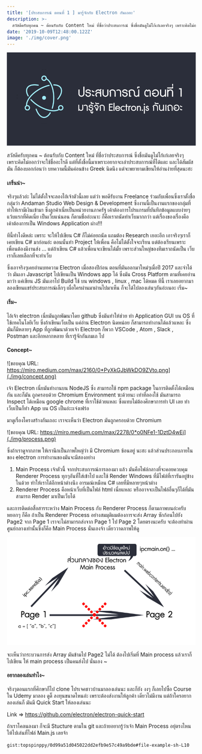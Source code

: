 ```yaml
---
title: '[ประสบการณ์ ตอนที่ 1 ] มารู้จักกับ Electron กันเถอะ'
description: >-
  สวัสดีครับทุกคน ~ ต้อนรับกับ Content ใหม่ ที่ชื่อว่าประสบการณ์ ซึ่งชื่อมันดูไม่โก้เก๋เลยจริงๆ เพราะคิดไม่ออกว่าจะใช้ชื่ออะไรดี
date: '2019-10-09T12:48:00.122Z'
image: './img/cover.png'
---
```


![[ประสบการณ์ ตอนที่ 1 ] มารู้จักกับ Electron กันเถอะ](./img/cover.png)

สวัสดีครับทุกคน ~ ต้อนรับกับ Content ใหม่ ที่ชื่อว่าประสบการณ์ ซึ่งชื่อมันดูไม่โก้เก๋เลยจริงๆ เพราะคิดไม่ออกว่าจะใช้ชื่ออะไรดี แต่ที่ตั้งชื่อนี้มาเพราะอยากจะเล่าประสบการณ์ที่ได้แตะ และได้สัมผัสมัน ก็ต้องบอกก่อนว่า บทความนี้มันค่อนข้าง Greek นิดนึง แต่จะพยายามเขียนให้อ่านง่ายที่สุดนะฮะ


#### เกริ่นนำ~
จริงๆแล้วอ่ะ ไม่ได้ตั้งใจจะลองไอ้เจ้าตัวนี้เลย แต่ว่า พอดีรับงาน Freelance ร่วมกับเพื่อนซึ่งเราตั้งชื่อกลุ่มว่า Andaman Studio Web Design & Development ซึ่งงานนี้เป็นงานแรกของกลุ่มที่ทำให้เรามีเงินเข้ามา ซึ่งลูกค้าเนี่ยเป็นหน่วยงานภาครัฐ เค้าต้องการโปรแกรมที่บันทึกข้อมูลแบบง่ายๆ แว้บแรกที่คิดเนี่ย เป็นเว็บแน่นอน ก็ตามชื่ออ่ะเนาะ ก็คือเราถนัดทำเว็บมากกว่า แต่เรื่องของเรื่องคือ เค้าต้องการเป็น Windows Application ผ่าง!!!

ทีนี้ทำไงดีหล่ะ เพราะ จะให้ไปเขียน C# ก็ไม่ค่อยถนัด แถมต้อง Research เยอะอีก เอาจริงๆเราก็เคยเขียน C# มาก่อนอ่ะ ตอนนั้นทำ Project ให้เพื่อน คือไม่ได้ตั้งใจจะเรียน แต่ต้องเรียนเพราะเพื่อนต้องมีงานส่ง … แต่ถ้าเขียน C# แล้วเพื่อนจะเขียนได้มั้ย เพราะส่วนใหญ่ของทีมเราถนัดเป็น เว็บ เราก็เลยเลือกที่จะทำเว็บ

ซึ่งเอาจริงๆเคยอ่านบทความ Electron เมื่อสองปีก่อน ตอนที่มันออกมาใหม่ๆเมื่อปี 2017 และจำได้ว่า มันเอา Javascript ไปเขียนเป็น Windows app ได้ ซึ่งมัน Cross Platform ตามที่เคยอ่านมาว่า แค่เขียน JS มันเอาไป Build ใช้ บน windows , linux , mac ได้หมด ทีนี้ เราเลยอยากมาลองเขียนแชร์ประสบการณ์เล็กๆ เผื่อใครผ่านมาผ่านไปมาเห็น ก็จะได้ไปลองเล่นๆกันอ่ะเนอะ
เริ่ม~

#### เริ่ม~

ไอ้เจ้า electron เนี่ยมันถูกพัฒนาโดย github ซึ่งมันทำให้ช่วย ทำ Application GUI บน OS ที่ใช้เทคโนโลยีเว็บ ซึ่งถ้าเขียนเว็บเป็น แค่อ่าน Electron นิดหน่อย ก็สามารถทำงานได้แล้วแหละ
ซึ่งมันก็มีหลายๆ App ที่ถูกพัฒนาด้วยเจ้า Electron ก็พวก VSCode , Atom , Slack , Postman และอีกหลากหลาย ที่เรารู้จักกันถมเถ ไป

#### Concept~

![ขอบคุณ URL: https://miro.medium.com/max/2160/0*PyXkGJbWkDO9ZVto.png](./img/concept.png)

เจ้า Electron เนี่ยมันทำงานบน NodeJS ซึ่ง สามารถใช้ npm package ในการติดตั้งได้เหมือนกัน และก็มัน ถูกครอบด้วย Chromium Environment ซะด้วยนะ เท่าที่ลองใช้ มันสามารถ Inspect ได้เหมือน google chrome ที่เราใช้ด้วยแหละ ซึ่งแทบไม่ต้องศึกษาการทำ UI เลย ทำเว็บเป็นก็ทำ App บน OS เป็นอ่ะะเจ๋งเฟร่อ

มาดูเรื่องโครงสร้างกันเถอะ เราจะเห็นว่า Electron มันถูกครอบด้วย Chromium

![ขอบคุณ URL: https://miro.medium.com/max/2278/0*o0NFe1-1DztD4wEj](./img/process.png)


ซึ่งถ้าเราดูจากภาพ ให้เรานึกเป็นภาพใหญ่ว่า มี Chromium ซ้อนอยู่ นะฮะ แล้วส่วนประกอบภายในของ electron การทำงานของมันจะมีสองอย่าง
1. Main Process เจ้าตัวนี้ จากประสบการณ์การลองมา แล้ว มันคือไฟล์กลางที่จะคอยควบคุม Renderer Process ทุกๆอันที่ใส่เข้าไป และใช้ Render Windows ที่มีไฟล์ที่เรารันอยู่ข้างในด้วย ทำให้เราได้อีกหน้าต่างนึง อารมณ์เหมือน C# เลยที่มีหลายๆหน้าต่าง
2. Renderer Process คือหน้าเว็บที่เป็นไฟล์ html เนี่ยแหละ หรืออาจจะเป็นไฟล์อื่นๆก็ได้ที่มันสามารถ Render มาเป็นเว็บได้

และการติดต่อสื่อสารระหว่าง Main Process กับ Renderer Process ก็ตามภาพบนอ่ะครับ หยอกๆ ก็คือ ถ้าเป็น Renderer Process อย่างสมมุติผมต้องการจะส่ง Array ซักก้อนไปยัง Page2 จาก Page 1 เราจะไม่สามารถส่งจาก Page 1 ไป Page 2 โดยตรงนะครับ จะต้องทำผ่านศูนย์กลางเท่านั้นซึ่งก็คือ Main Process นั่นเองจ้า เดิ๋ยววาดภาพให้ดู

![processthai](./img/proc.png)

จะเห็นว่ากระบวนการส่ง Array มันข้ามไป Page2 ไม่ได้ ต้องไปเริ่มที่ Main process แล้วเราก็ไปเขียน ให้ main process เป็นคนส่งไป นั่นเอง ~

#### อยากลองเล่นทำไง~

จริงๆตอนแรกที่ศึกษาก็ไป clone โปรเจคชาวบ้านมาลองเล่นนะ และก็ยัง งงๆ ก็เลยไปซื้อ Course ใน Udemy มาลอง ดูดิ๊ ลงทุนขนาดไหนอ่ะ เพราะต้องส่งงานให้ลูกค้า เดิ๋ยวไม่มีงาน แต่ถ้าใครอยากลองเล่นก็ มันมี 
Quick Start ให้ลองเล่นนะ

Link => https://github.com/electron/electron-quick-start


ถ้าเราโคลนลงมา ก็จะมี Stucture ตามใน git และถ้ายอยากรู้ว่าเจ้า Main Process อยุ่ตรงไหน ให้ไปเล่นที่ไฟล์ Main.js เลยจ้า

`gist:topspinppy/0d99a51d045022dd2efb9e57c49a9bde#file-example-sh-L10`
